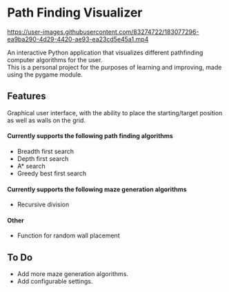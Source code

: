 # Path Finding Visualizer  

https://user-images.githubusercontent.com/83274722/183077296-ea9ba290-4d29-4420-ae93-ea23cd5e45a1.mp4


An interactive Python application that visualizes different pathfinding computer algorithms for the user.  
This is a personal project for the purposes of learning and improving, made using the pygame module.

## Features
Graphical user interface, with the ability to place the starting/target position as well as walls on the grid.  

#### Currently supports the following path finding algorithms  
- Breadth first search
- Depth first search
- A* search
- Greedy best first search  
  
#### Currently supports the following maze generation algorithms  
- Recursive division  
  
#### Other
- Function for random wall placement  

## To Do
- Add more maze generation algorithms.
- Add configurable settings.

